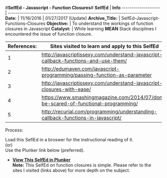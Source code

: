 #**SelfEd - Javascript - Function Closures**#
**SelfEd**          |  **Info** 
------------------- | ------------------------------------------------------------------------
**Date:**           | 11/16/2016 
                    | 01/27/2017 (Update)
**Archive_Title:**  | SelfEd-Javascript-Functions-Closures
**Objective:**      | To understand the workings of function closures in Javascript
**Catalyst:**       | While learning **MEAN** Stack disciplines I encountered the issue of function closure. 


**References:**       | **Sites visited to learn and apply to this SelfEd**
----------------------|-----------------------
1                     | http://javascriptissexy.com/understand-javascript-callback-functions-and-use-them/
2                     | http://edumaven.com/javascript-programming/passing-function-as-parameter
3                     | http://javascriptissexy.com/understand-javascript-closures-with-ease/
4                     | https://www.smashingmagazine.com/2014/07/dont-be-scared-of-functional-programming/
5                     | http://recurial.com/programming/understanding-callback-functions-in-javascript/

Process:

Load this SeflEd in a broswer for the instructional reading of it.     
(or)    
Use the Plunker link below (preferred).    

- **[View This SelfEd in Plunker](https://plnkr.co/edit/vaAyx2nm6eVaW3rhJUy5?p=preview)**    
 **Note:** This SelfEd on function closures is simple. Please refer to the sites I visited (links above) for more depth on the subject. 
